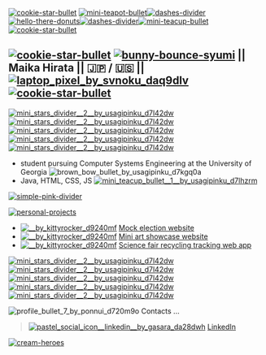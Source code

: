 [![cookie-star-bullet](https://user-images.githubusercontent.com/57153217/217721288-322ba39a-6ff9-4e6d-87c1-67a16d6aaf6c.png)](https://www.deviantart.com/chibimogu/art/Free-Bullet-Cookie-Star-422793882) [![mini-teapot-bullet](https://user-images.githubusercontent.com/57153217/217721067-e3e6ac9f-e8aa-402a-adbd-3e02607a3761.png)](https://www.deviantart.com/usagipinku/art/Mini-Teapot-Bullet-459374607)[![dashes-divider](https://user-images.githubusercontent.com/57153217/217720762-84753db2-3180-42db-9101-1933bc208278.png)](https://www.deviantart.com/usagipinku/art/Dashes-Divider-457014488)[![hello-there-donuts](https://user-images.githubusercontent.com/57153217/217720062-460e6cef-cd0d-41a2-9da3-dbc171f7dafb.gif)](https://www.deviantart.com/littlegrimoire/art/Hello-There-Donuts-442560961)[![dashes-divider](https://user-images.githubusercontent.com/57153217/217720762-84753db2-3180-42db-9101-1933bc208278.png)](https://www.deviantart.com/usagipinku/art/Dashes-Divider-457014488)[![mini-teacup-bullet](https://user-images.githubusercontent.com/57153217/217721070-795f4453-55a1-4b89-8c58-87619c44d5a0.png)](https://www.deviantart.com/usagipinku/art/Mini-Teacup-Bullet-2-459374737) [![cookie-star-bullet](https://user-images.githubusercontent.com/57153217/217721288-322ba39a-6ff9-4e6d-87c1-67a16d6aaf6c.png)](https://www.deviantart.com/chibimogu/art/Free-Bullet-Cookie-Star-422793882)

## [![cookie-star-bullet](https://user-images.githubusercontent.com/57153217/217721288-322ba39a-6ff9-4e6d-87c1-67a16d6aaf6c.png)](https://www.deviantart.com/chibimogu/art/Free-Bullet-Cookie-Star-422793882) [![bunny-bounce-syumi](https://user-images.githubusercontent.com/57153217/217714174-a4438ee7-37d5-4f6f-a0e8-7d4578b406f1.gif)](https://www.deviantart.com/syumi/art/Bunny-Bounce-462050079) || Maika Hirata || :jp: / :us: || [![laptop_pixel_by_svnoku_daq9dlv](https://user-images.githubusercontent.com/57153217/217713490-92351e05-f092-46a7-8469-cf69712e5622.gif)](https://www.deviantart.com/svnoku/art/laptop-pixel-648769315) [![cookie-star-bullet](https://user-images.githubusercontent.com/57153217/217721288-322ba39a-6ff9-4e6d-87c1-67a16d6aaf6c.png)](https://www.deviantart.com/chibimogu/art/Free-Bullet-Cookie-Star-422793882)

<!---
### 🌱 [My portfolio website](https://uni-mairata.github.io/) ![free_icon__cat_by_onedayfour_d4upepx](https://user-images.githubusercontent.com/57153217/216064844-2a26424b-6e37-402f-aaaa-58ef41a79eef.gif)
--->

[![mini_stars_divider__2__by_usagipinku_d7l42dw](https://user-images.githubusercontent.com/57153217/216063563-adcb3a68-b2a0-48d0-9ee1-859e8b19ef3e.png)![mini_stars_divider__2__by_usagipinku_d7l42dw](https://user-images.githubusercontent.com/57153217/216063563-adcb3a68-b2a0-48d0-9ee1-859e8b19ef3e.png)![mini_stars_divider__2__by_usagipinku_d7l42dw](https://user-images.githubusercontent.com/57153217/216063563-adcb3a68-b2a0-48d0-9ee1-859e8b19ef3e.png)![mini_stars_divider__2__by_usagipinku_d7l42dw](https://user-images.githubusercontent.com/57153217/216063563-adcb3a68-b2a0-48d0-9ee1-859e8b19ef3e.png)![mini_stars_divider__2__by_usagipinku_d7l42dw](https://user-images.githubusercontent.com/57153217/216063563-adcb3a68-b2a0-48d0-9ee1-859e8b19ef3e.png)](https://www.deviantart.com/usagipinku/art/Mini-Stars-Divider-2-458724884)

- student pursuing Computer Systems Engineering at the University of Georgia ![brown_bow_bullet_by_usagipinku_d7kgq0a](https://user-images.githubusercontent.com/57153217/216066140-e8782c36-aa24-4e27-9eb2-3da7032d5566.png)
- Java, HTML, CSS, JS [![mini_teacup_bullet__1__by_usagipinku_d7lhzrm](https://user-images.githubusercontent.com/57153217/216066278-bd80e149-3b96-4457-a46c-3a2b92f23142.png)](https://www.deviantart.com/usagipinku/art/Mini-Teacup-Bullet-1-459374674)

[![simple-pink-divider](https://user-images.githubusercontent.com/57153217/217716093-f8481359-c8fc-4385-a0d6-efffa12ae1f7.png)](https://www.deviantart.com/seii-a/art/Simple-Pink-Divider-468199186)

<!-- [![currently-working-on](https://user-images.githubusercontent.com/57153217/217713639-864e706b-6434-4814-b198-2bde707395e4.png)](https://www.deviantart.com/dri-bee/art/Currently-470892717)

* [![bullet-clock](https://user-images.githubusercontent.com/57153217/217714478-7ca2a08e-559a-4596-a1cf-27a3f89c2740.gif)](https://www.deviantart.com/cutiechoco/art/Bullet-Clock-ANIMATED-427125692) [2023 FRC code](https://github.com/RoboLions/State-Machine)

[![simple-pink-divider](https://user-images.githubusercontent.com/57153217/217716093-f8481359-c8fc-4385-a0d6-efffa12ae1f7.png)](https://www.deviantart.com/seii-a/art/Simple-Pink-Divider-468199186) -->

[![personal-projects](https://user-images.githubusercontent.com/57153217/217712398-63697182-c722-44bf-b3e7-cc51b8529357.png)](https://www.deviantart.com/dri-bee/art/Personal-Projects-470892710)

* [![__by_kittyrocker_d9240mf](https://user-images.githubusercontent.com/57153217/217718189-305cd349-b6b8-44df-8f44-6706a3ae6296.gif)](https://www.deviantart.com/kittyrocker/art/--547742247) [Mock election website](https://lenafor2024president.uni-mairata.repl.co/)
* [![__by_kittyrocker_d9240mf](https://user-images.githubusercontent.com/57153217/217718189-305cd349-b6b8-44df-8f44-6706a3ae6296.gif)](https://www.deviantart.com/kittyrocker/art/--547742247) [Mini art showcase website](https://greta-and-maikas-notebook.uni-mairata.repl.co/index.html)
* [![__by_kittyrocker_d9240mf](https://user-images.githubusercontent.com/57153217/217718189-305cd349-b6b8-44df-8f44-6706a3ae6296.gif)](https://www.deviantart.com/kittyrocker/art/--547742247) [Science fair recycling tracking web app](https://re-vastum.uni-mairata.repl.co/index.html)

[![mini_stars_divider__2__by_usagipinku_d7l42dw](https://user-images.githubusercontent.com/57153217/216063563-adcb3a68-b2a0-48d0-9ee1-859e8b19ef3e.png)![mini_stars_divider__2__by_usagipinku_d7l42dw](https://user-images.githubusercontent.com/57153217/216063563-adcb3a68-b2a0-48d0-9ee1-859e8b19ef3e.png)![mini_stars_divider__2__by_usagipinku_d7l42dw](https://user-images.githubusercontent.com/57153217/216063563-adcb3a68-b2a0-48d0-9ee1-859e8b19ef3e.png)![mini_stars_divider__2__by_usagipinku_d7l42dw](https://user-images.githubusercontent.com/57153217/216063563-adcb3a68-b2a0-48d0-9ee1-859e8b19ef3e.png)![mini_stars_divider__2__by_usagipinku_d7l42dw](https://user-images.githubusercontent.com/57153217/216063563-adcb3a68-b2a0-48d0-9ee1-859e8b19ef3e.png)](https://www.deviantart.com/usagipinku/art/Mini-Stars-Divider-2-458724884)

![profile_bullet_7_by_ponnui_d720m9o](https://user-images.githubusercontent.com/57153217/216065639-57d00616-6280-41d1-8f3b-861e49caf6ba.gif) Contacts ...

> [![pastel_social_icon__linkedin__by_gasara_da28dwh](https://user-images.githubusercontent.com/57153217/217712753-17c708bd-6a27-4d10-ad18-1b7402b877f3.gif)](https://www.deviantart.com/gasara/art/Pastel-Social-Icon-LinkedIn-608412257) [LinkedIn](https://www.linkedin.com/in/maika-hirata-uni-mairata/)

<!---
![mafumafu-peek](https://user-images.githubusercontent.com/57153217/216062125-f6ec53b8-3e78-46b6-8551-3c1354b73e08.gif)
--->

[![cream-heroes](https://user-images.githubusercontent.com/57153217/217715580-2f05da25-c592-4c51-8ae3-69fe74070231.gif)](https://www.deviantart.com/burucheri/art/F2U-Cream-Heroes-762328084)
<!-- ![cat_life_pixel_circle_divider_f2u_by_cal_vain_dajrazv](https://user-images.githubusercontent.com/57153217/216064839-d376b5e0-83a3-4745-89aa-1cc83a47dae6.png) -->

<!---
uni-mairata/uni-mairata is a ✨ special ✨ repository because its `README.md` (this file) appears on your GitHub profile.
You can click the Preview link to take a look at your changes.
--->
